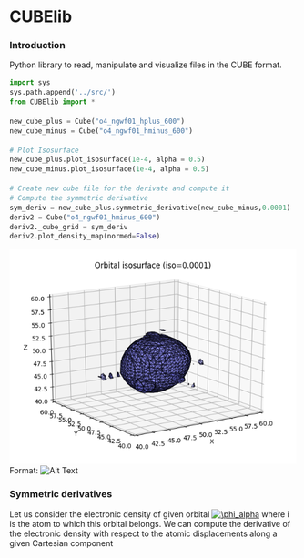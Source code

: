 # CUBElib

### Introduction
Python library to read, manipulate and visualize files in the CUBE format.



```python
import sys
sys.path.append('../src/')
from CUBElib import *

new_cube_plus = Cube("o4_ngwf01_hplus_600")
new_cube_minus = Cube("o4_ngwf01_hminus_600")

# Plot Isosurface
new_cube_plus.plot_isosurface(1e-4, alpha = 0.5)
new_cube_minus.plot_isosurface(1e-4, alpha = 0.5)

# Create new cube file for the derivate and compute it
# Compute the symmetric derivative
sym_deriv = new_cube_plus.symmetric_derivative(new_cube_minus,0.0001)
deriv2 = Cube("o4_ngwf01_hminus_600")
deriv2._cube_grid = sym_deriv
deriv2.plot_density_map(normed=False)
```

![GitHub Logo](/figures/orbital_isosurface_example.png)
Format: ![Alt Text](url)

### Symmetric derivatives

Let us consider the electronic density of given orbital  <a href="https://www.codecogs.com/eqnedit.php?latex=\phi_alpha" target="_blank"><img src="https://latex.codecogs.com/gif.latex?\phi_i" title="\phi_alpha" /></a>  where i is the atom to which this orbital belongs. We can compute the derivative of the electronic density with respect to the atomic displacements along a given Cartesian component 




